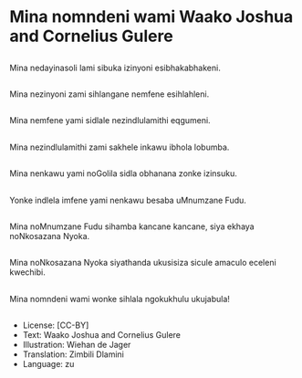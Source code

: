 # Mina nomndeni wami Waako Joshua and Cornelius Gulere

##
Mina nedayinasoli lami
sibuka izinyoni
esibhakabhakeni.

##
Mina nezinyoni zami
sihlangane nemfene
esihlahleni.

##
Mina nemfene yami
sidlale
nezindlulamithi
eqgumeni.

##
Mina nezindlulamithi
zami sakhele inkawu
ibhola lobumba.

##
Mina nenkawu yami
noGolila sidla obhanana
zonke izinsuku.

##
Yonke indlela imfene
yami nenkawu besaba
uMnumzane Fudu.

##
Mina noMnumzane Fudu
sihamba kancane
kancane, siya ekhaya
noNkosazana Nyoka.

##
Mina noNkosazana
Nyoka siyathanda
ukusisiza sicule
amaculo eceleni
kwechibi.

##
Mina nomndeni wami
wonke sihlala
ngokukhulu ukujabula!

##
* License: [CC-BY]
* Text: Waako Joshua and Cornelius Gulere
* Illustration: Wiehan de Jager
* Translation: Zimbili Dlamini
* Language: zu
